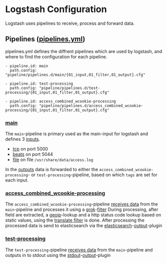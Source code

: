 # Logstash Configuration
Logstash uses pipelines to receive, process and forward data.

## Pipelines ([pipelines.yml](config/pipelines.yml))
pipelines.yml defines the diffrent pipelines which are used by logstash, and where to find the configuration for each pipeline.
```
- pipeline.id: main
  path.config: "pipeline/pipelines.d/main/{01_input,01_filter,01_output}.cfg"

- pipeline.id: test-processing
  path.config: "pipeline/pipelines.d/test-processing/{01_input,01_filter,01_output}.cfg" 

- pipeline.id: access_combined_wcookie-processing
  path.config: "pipeline/pipelines.d/access_combined_wcookie-processing/{01_input,01_filter,01_output}.cfg"
```
### [main](pipeline/pipelines.d/main)
The `main`-pipeline is primary used as the main-input for logstash and defines 3 [inputs](pipeline/pipelines.d/main/01_input.cfg).
- [tcp](https://www.elastic.co/guide/en/logstash/current/plugins-inputs-tcp.html) on port 5000
- [beats](https://www.elastic.co/guide/en/logstash/current/plugins-inputs-beats.html) on port 5044
- [file](https://www.elastic.co/guide/en/logstash/current/plugins-inputs-file.html) on file `/usr/share/data/access.log`

In the [outputs](pipeline/pipelines.d/main/01_output.cfg) data is forwarded to either the `access_combined_wcookie-processing`- or `test-processing`-pipeline, based on which `tags` are set for each input.

### [access_combined_wcookie-processing](pipeline/pipelines.d/access_combined_wcookie-processing)
The `access_combined_wcookie-processing`-pipeline [receives data](pipeline/pipelines.d/access_combined_wcookie-processing/01_input.cfg) from the `main`-pipeline and processes it using a [grok](https://www.elastic.co/guide/en/logstash/current/plugins-filters-grok.html)-[filter](pipeline/pipelines.d/access_combined_wcookie-processing/01_filter.cfg)
During processing, after field are extracted, a [geoip](https://www.elastic.co/guide/en/logstash/current/plugins-filters-geoip.html)-lookup and a http status code lookup based on static values, using the [translate filter](https://www.elastic.co/guide/en/logstash/current/plugins-filters-translate.html) is done. 
After processing the processed data is send to elasticsearch via the [elasticsearch](https://www.elastic.co/guide/en/logstash/current/plugins-outputs-elasticsearch.html)-[output](pipeline/pipelines.d/access_combined_wcookie-processing/01_output.cfg)-plugin

### [test-processing](pipeline/pipelines.d/test-processing)
The `test-processing`-pipeline [receives data](pipeline/pipelines.d/test-processing/01_input.cfg) from the `main`-pipeline and outputs in to stdout using the [stdout](https://www.elastic.co/guide/en/logstash/current/plugins-outputs-stdout.html)-[output](pipeline/pipelines.d/test-processing/01_output.cfg)-plugin
